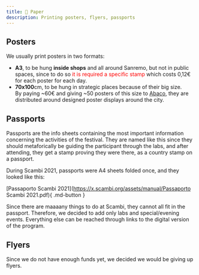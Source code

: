 ```yaml
---
title: 📃 Paper
description: Printing posters, flyers, passports
---
```

## Posters

We usually print posters in two formats:

* **A3**, to be hung **inside shops** and all around Sanremo, but not in public spaces, since to do so <span style='color:var(--red, red)'>it is required a specific stamp</span> which costs 0,12€ for each poster for each day.
* **70x100**cm, to be hung in strategic places because of their big size.  
  By paying \~60€ and giving \~50 posters of this size to [Abaco](https://www.abacospa.it/it/tributi-pubblicita-e-pubbliche-affissioni-sanremo-im.php), they are distributed around designed poster displays around the city.

## Passports

Passports are the info sheets containing the most important information concerning the activities of the festival. They are named like this since they should metaforically be guiding the participant through the labs, and after attending, they get a stamp proving they were there, as a country stamp on a passport.

During Scambi 2021, passports were A4 sheets folded once, and they looked like this:

[Passaporto Scambi 2021](https://x.scambi.org/assets/manual/Passaporto Scambi 2021.pdf){ .md-button }

Since there are maaaany things to do at Scambi, they cannot all fit in the passport. Therefore, we decided to add only labs and special/evening events. Everything else can be reached through links to the digital version of the program.

## Flyers

Since we do not have enough funds yet, we decided we would be giving up flyers.
